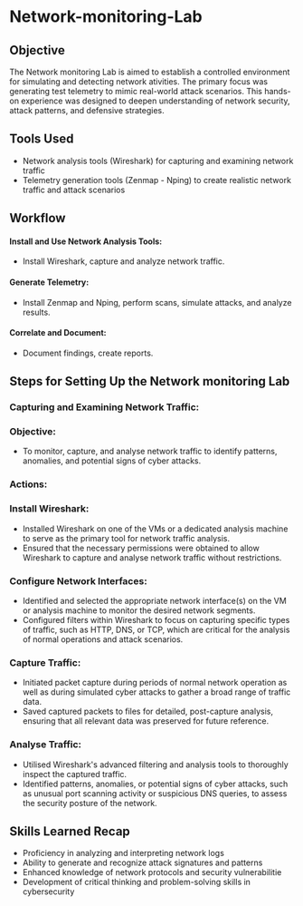 # Network-monitoring-Lab

## Objective

The Network monitoring Lab is aimed to establish a controlled environment for simulating and detecting network ativities. The primary focus was generating test telemetry to mimic real-world attack scenarios. This hands-on experience was designed to deepen understanding of network security, attack patterns, and defensive strategies.

## Tools Used

<ul>
  <li>Network analysis tools (Wireshark) for capturing and examining network traffic</li>
  <li>Telemetry generation tools (Zenmap - Nping) to create realistic network traffic and attack scenarios</li>
</ul>

## Workflow

#### Install and Use Network Analysis Tools:
<ul>
<li>Install Wireshark, capture and analyze network traffic.</li>
</ul>

#### Generate Telemetry:

<ul>
<li>Install Zenmap and Nping, perform scans, simulate attacks, and analyze results.</li>
</ul>

#### Correlate and Document:

<ul>
<li>Document findings, create reports.</li>
</ul>


## Steps for Setting Up the Network monitoring Lab

### Capturing and Examining Network Traffic:

### Objective:
<ul> 
<li> To monitor, capture, and analyse network traffic to identify patterns, anomalies, and potential signs of cyber attacks. </li>
</ul>

### Actions:
### Install Wireshark:
<ul> 
<li> Installed Wireshark on one of the VMs or a dedicated analysis machine to serve as the primary tool for network traffic analysis.</li>
<li> Ensured that the necessary permissions were obtained to allow Wireshark to capture and analyse network traffic without restrictions.</li>
</ul> 

### Configure Network Interfaces:
<ul> 
<li> Identified and selected the appropriate network interface(s) on the VM or analysis machine to monitor the desired network segments.</li>
<li> Configured filters within Wireshark to focus on capturing specific types of traffic, such as HTTP, DNS, or TCP, which are critical for the analysis of normal operations and attack scenarios.</li>
</ul> 

### Capture Traffic:
<ul> 
<li> Initiated packet capture during periods of normal network operation as well as during simulated cyber attacks to gather a broad range of traffic data.</li>
<li> Saved captured packets to files for detailed, post-capture analysis, ensuring that all relevant data was preserved for future reference.</li>
</ul> 


### Analyse Traffic:
<ul> 
<li> Utilised Wireshark's advanced filtering and analysis tools to thoroughly inspect the captured traffic.</li>
<li> Identified patterns, anomalies, or potential signs of cyber attacks, such as unusual port scanning activity or suspicious DNS queries, to assess the security posture of the network.</li>
</ul> 

## Skills Learned Recap
<ul>
  <li> Proficiency in analyzing and interpreting network logs</li>
  <li> Ability to generate and recognize attack signatures and patterns</li>
  <li> Enhanced knowledge of network protocols and security vulnerabilitie</li>
  <li> Development of critical thinking and problem-solving skills in cybersecurity</li>
</ul>





